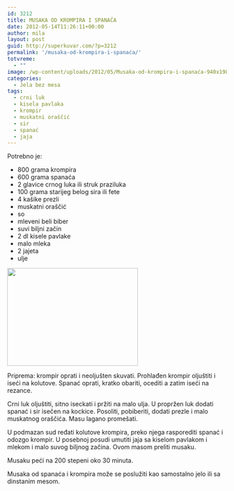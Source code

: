 ```yaml
---
id: 3212
title: MUSAKA OD KROMPIRA I SPANAĆA
date: 2012-05-14T11:26:11+00:00
author: mila
layout: post
guid: http://superkuvar.com/?p=3212
permalink: '/musaka-od-krompira-i-spanaća/'
totvreme:
  - ""
image: /wp-content/uploads/2012/05/Musaka-od-krompira-i-spanaća-940x198.jpg
categories:
  - Jela bez mesa
tags:
  - crni luk
  - kisela pavlaka
  - krompir
  - muskatni oraščić
  - sir
  - spanać
  - jaja
---
```

Potrebno je:

  * 800 grama krompira
  * 600 grama spanaća
  * 2 glavice crnog luka ili struk praziluka
  * 100 grama starijeg belog sira ili fete
  * 4 kašike prezli
  * muskatni oraščić
  * so
  * mleveni beli biber
  * suvi biljni začin
  * 2 dl kisele pavlake
  * malo mleka
  * 2 jajeta
  * ulje

<img class="alignnone size-medium wp-image-3213" title="Musaka od krompira i spanaća" src="/wp-content/uploads/2012/05/Musaka-od-krompira-i-spanaća-300x225.jpg" alt="" width="300" height="225" /> 

Priprema: krompir oprati i neoljušten skuvati. Prohlađen krompir oljuštiti i iseći na kolutove. Spanać oprati, kratko obariti, ocediti a zatim iseći na rezance.

Crni luk oljuštiti, sitno iseckati i pržiti na malo ulja. U propržen luk dodati spanać i sir isečen na kockice. Posoliti, pobiberiti, dodati prezle i malo muskatnog oraščića. Masu lagano promešati.

U podmazan sud ređati kolutove krompira, preko njega rasporediti spanać i odozgo krompir. U posebnoj posudi umutiti jaja sa kiselom pavlakom i mlekom i malo suvog biljnog začina. Ovom masom preliti musaku.

Musaku peći na 200 stepeni oko 30 minuta.

Musaka od spanaća i krompira može se poslužiti kao samostalno jelo ili sa dinstanim mesom.